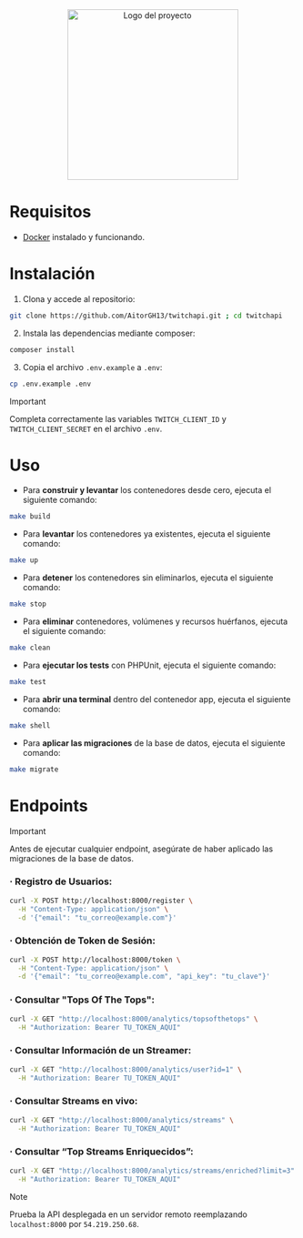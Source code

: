 <div align="center">
  <img src="https://github.com/user-attachments/assets/0cbd9c53-4b98-40dd-8fbe-529792b9bad9" alt="Logo del proyecto" width="300">
</div>

# Requisitos
- [Docker](https://www.docker.com/) instalado y funcionando.
# Instalación
1. Clona y accede al repositorio:
```bash
git clone https://github.com/AitorGH13/twitchapi.git ; cd twitchapi
```
2. Instala las dependencias mediante composer:
```bash
composer install
```
3. Copia el archivo `.env.example` a `.env`:

```bash
cp .env.example .env
```
> [!IMPORTANT]
> Completa correctamente las variables `TWITCH_CLIENT_ID` y `TWITCH_CLIENT_SECRET` en el archivo `.env`.
# Uso
- Para **construir y levantar** los contenedores desde cero, ejecuta el siguiente comando:
```bash
make build
```
- Para **levantar** los contenedores ya existentes, ejecuta el siguiente comando:
```bash
make up
```
- Para **detener** los contenedores sin eliminarlos, ejecuta el siguiente comando:
```bash
make stop
```
- Para **eliminar** contenedores, volúmenes y recursos huérfanos, ejecuta el siguiente comando:
```bash
make clean
```
- Para **ejecutar los tests** con PHPUnit, ejecuta el siguiente comando:
```bash
make test
```
- Para **abrir una terminal** dentro del contenedor app, ejecuta el siguiente comando:
```bash
make shell
```
- Para **aplicar las migraciones** de la base de datos, ejecuta el siguiente comando:
```bash
make migrate
```
# Endpoints 
> [!IMPORTANT]
> Antes de ejecutar cualquier endpoint, asegúrate de haber aplicado las migraciones de la base de datos.
### · Registro de Usuarios:
```bash
curl -X POST http://localhost:8000/register \
  -H "Content-Type: application/json" \
  -d '{"email": "tu_correo@example.com"}'
```
### · Obtención de Token de Sesión:

```bash
curl -X POST http://localhost:8000/token \
  -H "Content-Type: application/json" \
  -d '{"email": "tu_correo@example.com", "api_key": "tu_clave"}'
```
### · Consultar "Tops Of The Tops":
```bash
curl -X GET "http://localhost:8000/analytics/topsofthetops" \
  -H "Authorization: Bearer TU_TOKEN_AQUI"
```
### · Consultar Información de un Streamer:
```bash
curl -X GET "http://localhost:8000/analytics/user?id=1" \
  -H "Authorization: Bearer TU_TOKEN_AQUI"
```
### · Consultar Streams en vivo:
```bash
curl -X GET "http://localhost:8000/analytics/streams" \
  -H "Authorization: Bearer TU_TOKEN_AQUI"
```
### · Consultar “Top Streams Enriquecidos”:
```bash
curl -X GET "http://localhost:8000/analytics/streams/enriched?limit=3" \
  -H "Authorization: Bearer TU_TOKEN_AQUI"
```
> [!NOTE]
> Prueba la API desplegada en un servidor remoto reemplazando `localhost:8000` por `54.219.250.68`.
